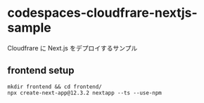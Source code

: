# codespaces-cloudfrare-nextjs-sample

Cloudfrare に Next.js をデプロイするサンプル

## frontend setup

```
mkdir frontend && cd frontend/
npx create-next-app@12.3.2 nextapp --ts --use-npm
```
